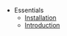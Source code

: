 * Essentials
    * [Installation](essentials/installation.md)
    * [Introduction](essentials/introduction.md)

